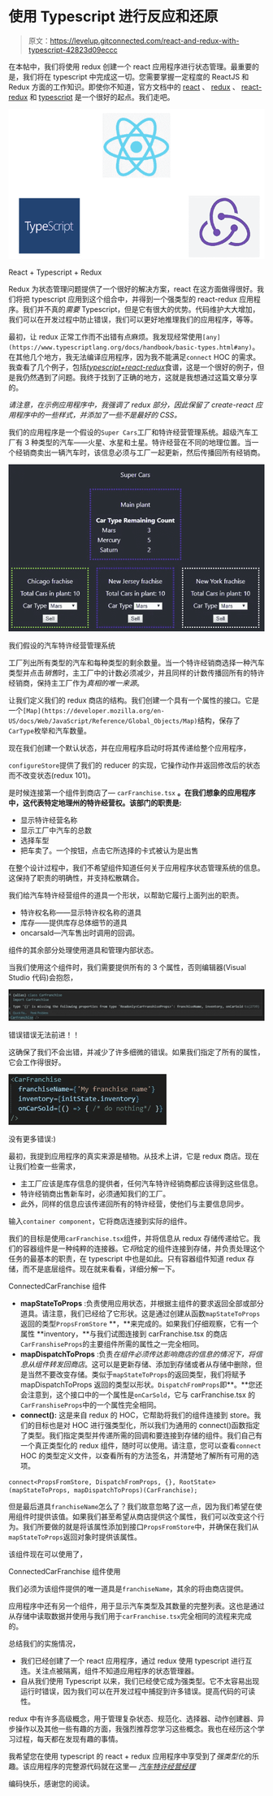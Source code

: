 # 使用 Typescript 进行反应和还原

> 原文：<https://levelup.gitconnected.com/react-and-redux-with-typescript-42823d09eccc>

在本帖中，我们将使用 redux 创建一个 react 应用程序进行状态管理。最重要的是，我们将在 typescript 中完成这一切。您需要掌握一定程度的 ReactJS 和 Redux 方面的工作知识。即使你不知道，官方文档中的 [react](https://reactjs.org/docs/getting-started.html) 、 [redux](https://redux.js.org/introduction/getting-started) 、 [react-redux](https://react-redux.js.org/introduction/quick-start) 和 [typescript](http://www.typescriptlang.org/docs/home.html) 是一个很好的起点。我们走吧。

![](img/900596a11f8978ab2d306553205479b4.png)

React + Typescript + Redux

Redux 为状态管理问题提供了一个很好的解决方案，react 在这方面做得很好。我们将把 typescript 应用到这个组合中，并得到一个强类型的 react-redux 应用程序。我们并不真的*需要* Typescript，但是它有很大的优势。代码维护大大增加，我们可以在开发过程中防止错误，我们可以更好地推理我们的应用程序，等等。

最初，让 redux 正常工作而不出错有点麻烦。我发现经常使用`[any](https://www.typescriptlang.org/docs/handbook/basic-types.html#any)`。在其他几个地方，我无法编译应用程序，因为我不能满足`connect` HOC 的需求。我查看了几个例子，包括[*typescript+react-redux*](https://redux.js.org/recipes/usage-with-typescript)食谱，这是一个很好的例子，但是我仍然遇到了问题。我终于找到了正确的地方，这就是我想通过这篇文章分享的。

*请注意，在示例应用程序中，我强调了 redux 部分，因此保留了 create-react 应用程序中的一些样式，并添加了一些不是最好的 CSS。*

我们的应用程序是一个假设的`Super Cars`工厂和特许经营管理系统。超级汽车工厂有 3 种类型的汽车——火星、水星和土星。特许经营在不同的地理位置。当一个经销商卖出一辆汽车时，该信息必须与工厂一起更新，然后传播回所有经销商。

![](img/e4b0d3c7882018b95f9ece8a9741deea.png)

我们假设的汽车特许经营管理系统

工厂列出所有类型的汽车和每种类型的剩余数量。当一个特许经销商选择一种汽车类型并点击*销售*时，主工厂中的计数必须减少，并且同样的计数传播回所有的特许经销商，保持主工厂作为*真相的唯一来源*。

让我们定义我们的 redux 商店的结构。我们创建一个具有一个属性的接口。它是一个`[Map](https://developer.mozilla.org/en-US/docs/Web/JavaScript/Reference/Global_Objects/Map)`结构，保存了`CarType`枚举和汽车数量。

现在我们创建一个默认状态，并在应用程序启动时将其传递给整个应用程序，

`configureStore`提供了我们的 reducer 的实现，它操作动作并返回修改后的状态而不改变状态(redux 101)。

是时候连接第一个组件到商店了— `carFranchise.tsx` **。在我们想象的应用程序中，这代表特定地理州的特许经营权。该部门的职责是:**

*   显示特许经营名称
*   显示工厂中汽车的总数
*   选择车型
*   把车卖了。一个按钮，点击它所选择的卡式被认为是出售

在整个设计过程中，我们不希望组件知道任何关于应用程序状态管理系统的信息。这保持了职责的明确性，并支持松散耦合。

我们给汽车特许经营组件的道具一个形状，以帮助它履行上面列出的职责。

*   特许权名称——显示特许权名称的道具
*   库存——提供库存总体细节的道具
*   oncarsald—汽车售出时调用的回调。

组件的其余部分处理使用道具和管理内部状态。

当我们使用这个组件时，我们需要提供所有的 3 个属性，否则编辑器(Visual Studio 代码)会抱怨，

![](img/0f36e248b9ef69696f50f51087661af9.png)

错误错误无法前进！！

这确保了我们不会出错，并减少了许多细微的错误。如果我们指定了所有的属性，它会工作得很好。

![](img/be14706be60ff9b66ecf904243e54354.png)

没有更多错误:)

最初，我提到应用程序的真实来源是植物。从技术上讲，它是 redux 商店。现在让我们检查一些需求，

*   主工厂应该是库存信息的提供者，任何汽车特许经销商都应该得到这些信息。
*   特许经销商出售新车时，必须通知我们的工厂。
*   此外，同样的信息应该传递回所有的特许经营，使他们与主要信息同步。

输入`container component`，它将商店连接到实际的组件。

我们的目标是使用`carFranchise.tsx`组件，并将信息从 redux 存储传递给它。我们的容器组件是一种纯粹的连接器。它*将*给定的组件连接到存储，并负责处理这个任务的最基本的职责，在 typescript 中也是如此。只有容器组件知道 redux 存储，而不是底层组件。现在就来看看，详细分解一下。

ConnectedCarFranchise 组件

*   **mapStateToProps** :负责使用应用状态，并根据主组件的要求返回全部或部分道具。请注意，我们已经给了它形状。这是通过创建从函数`mapStateToProps`返回的类型`PropsFromStore` **，**来完成的。如果我们仔细观察，它有一个属性 **inventory，**与我们试图连接到 carFranchise.tsx 的商店`CarFranshiseProps`的主要组件所需的属性之一完全相同。
*   **mapDispatchToProps** :负责*在组件必须传达影响商店的信息的情况下，将信息从组件转发回商店*。这可以是更新存储、添加到存储或者从存储中删除，但是当然不要改变存储。类似于`mapStateToProps`的返回类型，我们将赋予 mapDispatchToProps 返回的类型以形状。`DispatchFromProps`即**。**您还会注意到，这个接口中的一个属性是`onCarSold`，它与 carFranchise.tsx 的`CarFranshiseProps`中的一个属性完全相同。
*   **connect():** 这是来自 redux 的 HOC，它帮助将我们的组件连接到 store。我们的目标也是对 HOC 进行强类型化，所以我们为通用的 connect()函数指定了类型。我们指定类型并传递所需的回调和要连接到存储的组件。我们自己有一个真正类型化的 redux 组件，随时可以使用。请注意，您可以查看`connect` HOC 的类型定义文件，以查看所有的方法签名，并清楚地了解所有可用的选项。

```
connect<PropsFromStore, DispatchFromProps, {}, RootState>(mapStateToProps, mapDispatchToProps)(CarFranchise);
```

但是最后道具`franchiseName`怎么了？我们故意忽略了这一点，因为我们希望在使用组件时提供该值。如果我们甚至希望从商店提供这个属性，我们可以改变这个行为。我们所要做的就是将该属性添加到接口`PropsFromStore`中，并确保在我们从`mapStateToProps`返回对象时提供该属性。

该组件现在可以使用了，

ConnectedCarFranchise 组件使用

我们必须为该组件提供的唯一道具是`franchiseName`，其余的将由商店提供。

应用程序中还有另一个组件，用于显示汽车类型及其数量的完整列表。这也是通过从存储中读取数据并使用与我们用于`carFranchise.tsx`完全相同的流程来完成的。

总结我们的实施情况，

*   我们已经创建了一个 react 应用程序，通过 redux 使用 typescript 进行互连。关注点被隔离，组件不知道应用程序的状态管理器。
*   自从我们使用 Typescript 以来，我们已经使它成为强类型。它不太容易出现运行时错误，因为我们可以在开发过程中捕捉到许多错误。提高代码的可读性。

redux 中有许多高级概念，用于管理复杂状态、规范化、选择器、动作创建器、异步操作以及其他一些有趣的方面，我强烈推荐您学习这些概念。我也在经历这个学习过程，每天都在发现有趣的事情。

我希望您在使用 typescript 的 react + redux 应用程序中享受到了*强类型化*的乐趣。该应用程序的完整源代码就在这里— [*汽车特许经营经理*](https://github.com/EmmanuelPonnudurai/CarFranchise)

编码快乐，感谢您的阅读。